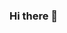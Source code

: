 ### Hi there 👋

<!--
**adeel-m-dev/adeel-m-dev** is a ✨ _special_ ✨ repository because its `README.md` (this file) appears on your GitHub profile.

- 🔭 I’m currently working on Aristotle
- 🌱 I’m currently learning Rust
- 👯 I’m looking to collaborate on ...
- 🤔 I’m looking for help with ...
- 💬 Ask me about ...
- 📫 How to reach me: adeel.m.dev@gmail.com
- 😄 Pronouns: ...
- ⚡ Fun fact: ...
-->
